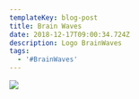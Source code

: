 ```yaml
---
templateKey: blog-post
title: Brain Waves
date: 2018-12-17T09:00:34.724Z
description: Logo BrainWaves
tags:
  - '#BrainWaves'
---
```

![](/img/brain-waves-2_830d2726-0e09-430b-9464-d4e5fba6025c.jpg)
